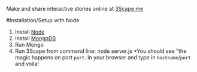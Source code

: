 
Make and share interactive stories online at [3Scape.me](http;//3Scape.me)


#Installation/Setup with Node 
 1. Install [Node](http://nodejs.org)
 2. Install [MongoDB](http://mongodb.org)
 3. Run Mongo
 4. Run 3Scape from command line: node server.js
    *You should see "the magic happens on port `port`. In your browser and type in `hostname`/`port` and voila!
    
   


